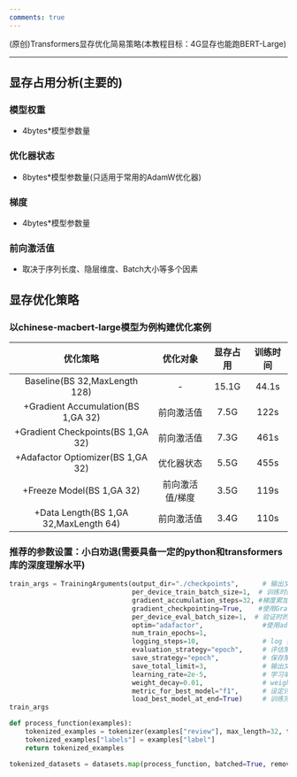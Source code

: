 ```yaml
---
comments: true
---
```

(原创)Transformers显存优化简易策略(本教程目标：4G显存也能跑BERT-Large)
***
## 显存占用分析(主要的)
### 模型权重
- 4bytes*模型参数量
### 优化器状态
- 8bytes*模型参数量(只适用于常用的AdamW优化器)
### 梯度
- 4bytes*模型参数量
### 前向激活值
- 取决于序列长度、隐层维度、Batch大小等多个因素

## 显存优化策略
### 以chinese-macbert-large模型为例构建优化案例
| 优化策略   |  优化对象  |  显存占用  |  训练时间  |
|:--:|:--:|:--:|:--:|
|  Baseline(BS 32,MaxLength 128)  |   -  |  15.1G  |  44.1s  |
| +Gradient Accumulation(BS 1,GA 32)   | 前向激活值   |  7.5G  |  122s  |
|  +Gradient Checkpoints(BS 1,GA 32)  |  前向激活值  |  7.3G  |  461s  |
|  +Adafactor Optiomizer(BS 1,GA 32)  | 优化器状态   |  5.5G  |455s   |
|  +Freeze Model(BS 1,GA 32)  |  前向激活值/梯度  |  3.5G  |  119s  |
|  +Data Length(BS 1,GA 32,MaxLength 64)  |  前向激活值  | 3.4G  |  110s  |

### 推荐的参数设置：小白劝退(需要具备一定的python和transformers库的深度理解水平)
```python
train_args = TrainingArguments(output_dir="./checkpoints",      # 输出文件夹
                               per_device_train_batch_size=1,  # 训练时的batch_size
                               gradient_accumulation_steps=32, #梯度累加
                               gradient_checkpointing=True,    #使用Gradient Checkpoints
                               per_device_eval_batch_size=1,  # 验证时的batch_size
                               optim="adafactor",               #使用adafactor优化器
                               num_train_epochs=1,
                               logging_steps=10,                # log 打印的频率
                               evaluation_strategy="epoch",     # 评估策略
                               save_strategy="epoch",           # 保存策略
                               save_total_limit=3,              # 输出文件夹中模型最大保存数
                               learning_rate=2e-5,              # 学习率
                               weight_decay=0.01,               # weight_decay
                               metric_for_best_model="f1",      # 设定评估指标
                               load_best_model_at_end=True)     # 训练完成后加载最优模型
train_args
```
```python
def process_function(examples):
    tokenized_examples = tokenizer(examples["review"], max_length=32, truncation=True, padding="max_length")
    tokenized_examples["labels"] = examples["label"]
    return tokenized_examples

tokenized_datasets = datasets.map(process_function, batched=True, remove_columns=datasets["train"].column_names)
```